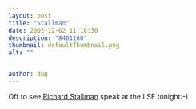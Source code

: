 ```yaml
---
layout: post
title: "Stallman"
date: 2002-12-02 11:18:30
description: "8401160"
thumbnail: defaultThumbnail.png
alt: ""


author: dug
---
```


<p>Off to see <a href="http://www.stallman.org/">Richard Stallman</a> speak at the <span class="caps">LSE </span>tonight:-)</p>
